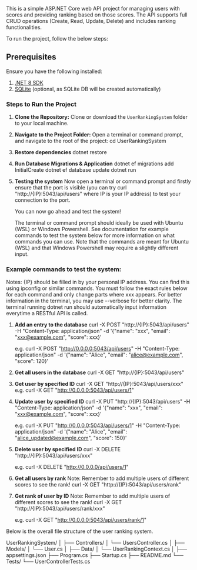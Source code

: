 This is a simple ASP.NET Core web API project for managing users with scores and providing ranking based on those scores. The API supports full CRUD operations (Create, Read, Update, Delete) and includes ranking functionalities.

To run the project, follow the below steps:

## Prerequisites
Ensure you have the following installed:
1. [.NET 8 SDK](https://dotnet.microsoft.com/en-us/download)
2. [SQLite](https://www.sqlite.org/download.html) (optional, as SQLite DB will be created automatically)

### Steps to Run the Project

1. **Clone the Repository:**
   Clone or download the `UserRankingSystem` folder to your local machine.

2. **Navigate to the Project Folder:**
   Open a terminal or command prompt, and navigate to the root of the project:
   cd UserRankingSystem

3. **Restore dependencies**
   dotnet restore

4. **Run Database Migrations & Application**
   dotnet ef migrations add InitialCreate
   dotnet ef database update
   dotnet run

5. **Testing the system**
   Now open a terminal or command prompt and firstly ensure that the port is visible (you can try curl 
   "http://{IP}:5043/api/users" where IP is your IP address) to test your connection to the port.

   You can now go ahead and test the system!

   The terminal or command prompt should ideally be used with Ubuntu (WSL) or Windows Powershell. See
   documentation for example commands to test the system below for more information on what commands you can use.
   Note that the commands are meant for Ubuntu (WSL) and that Windows Powershell may require a slightly different
   input.

### Example commands to test the system:
Notes: {IP} should be filled in by your personal IP address. You can find this using ipconfig or similar commands. You must follow the exact rules below for each command and only change parts where xxx appears. For better information in the terminal, you may use --verbose for better clarity. The terminal running dotnet run should automatically input information everytime a RESTful API is called.
1. **Add an entry to the database**
   curl -X POST "http://{IP}:5043/api/users" -H "Content-Type: application/json" -d '{"name": "xxx", "email": "xxx@example.com", "score": xxx}'

   e.g. curl -X POST "http://0.0.0.0:5043/api/users" -H "Content-Type: application/json" -d '{"name": "Alice", "email": "alice@example.com", "score": 120}'

2. **Get all users in the database**
   curl -X GET "http://{IP}:5043/api/users"

3. **Get user by specified ID**
   curl -X GET "http://{IP}:5043/api/users/xxx"
   e.g. curl -X GET "http://0.0.0.0:5043/api/users/1"

4. **Update user by specified ID**
   curl -X PUT "http://{IP}:5043/api/users" -H "Content-Type: application/json" -d '{"name": "xxx", "email": "xxx@example.com", "score": xxx}'

   e.g. curl -X PUT "http://0.0.0.0:5043/api/users/1" -H "Content-Type: application/json" -d '{"name": "Alice", "email": "alice_updated@example.com", "score": 150}'

5. **Delete user by specified ID**
   curl -X DELETE "http://{IP}:5043/api/users/xxx"

   e.g. curl -X DELETE "http://0.0.0.0/api/users/1"

6. **Get all users by rank**
   Note: Remember to add multiple users of different scores to see the rank!
   curl -X GET "http://{IP}:5043/api/users/rank"

7. **Get rank of user by ID**
   Note: Remember to add multiple users of different scores to see the rank!
   curl -X GET "http://{IP}:5043/api/users/rank/xxx"

   e.g. curl -X GET "http://0.0.0.0:5043/api/users/rank/1"

Below is the overall file structure of the user ranking system.

UserRankingSystem/
│
├── Controllers/
│   └── UsersController.cs
│
├── Models/
│   └── User.cs
│
├── Data/
│   └── UserRankingContext.cs
│
├── appsettings.json
├── Program.cs
├── Startup.cs
├── README.md
└── Tests/
    └── UserControllerTests.cs

